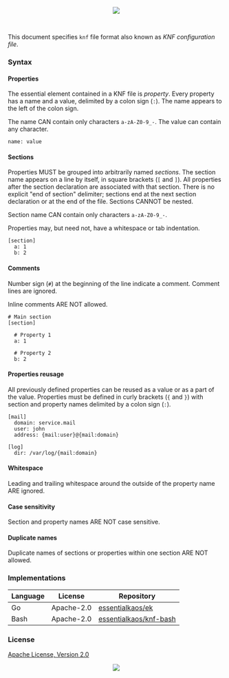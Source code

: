 <p align="center"><a href="#readme"><img src="https://gh.kaos.st/knf-spec.svg"/></a></p>

<br/>

This document specifies `knf` file format also known as _KNF configuration file_.

### Syntax

#### Properties

The essential element contained in a KNF file is _property_. Every property has a name and a value, delimited by a colon sign (`:`). The name appears to the left of the colon sign.

The name CAN contain only characters `a-zA-Z0-9_-`. The value can contain any character.

```
name: value
```

#### Sections 

Properties MUST be grouped into arbitrarily named _sections_. The section name appears on a line by itself, in square brackets (`[` and `]`). All properties after the section declaration are associated with that section. There is no explicit "end of section" delimiter; sections end at the next section declaration or at the end of the file. Sections CANNOT be nested.

Section name CAN contain only characters `a-zA-Z0-9_-`.

Properties may, but need not, have a whitespace or tab indentation.

```
[section]
  a: 1
  b: 2
```

#### Comments

Number sign (`#`) at the beginning of the line indicate a comment. Comment lines are ignored.

Inline comments ARE NOT allowed.

```
# Main section
[section]

  # Property 1
  a: 1
  
  # Property 2
  b: 2
```

#### Properties reusage

All previously defined properties can be reused as a value or as a part of the value. Properties must be defined in curly brackets (`{` and `}`) with section and property names delimited by a colon sign (`:`).

```
[mail]
  domain: service.mail
  user: john
  address: {mail:user}@{mail:domain}

[log]
  dir: /var/log/{mail:domain}
```

#### Whitespace

Leading and trailing whitespace around the outside of the property name ARE ignored.

#### Case sensitivity

Section and property names ARE NOT case sensitive.

#### Duplicate names

Duplicate names of sections or properties within one section ARE NOT allowed.

### Implementations

| Language | License | Repository |
|----------|---------|------------|
| Go       | Apache-2.0 | [essentialkaos/ek](https://kaos.sh/ek) |
| Bash     | Apache-2.0 | [essentialkaos/knf-bash](https://kaos.sh/knf-bash) |

### License

[Apache License, Version 2.0](https://www.apache.org/licenses/LICENSE-2.0)

<p align="center"><a href="https://essentialkaos.com"><img src="https://gh.kaos.st/ekgh.svg"/></a></p>
